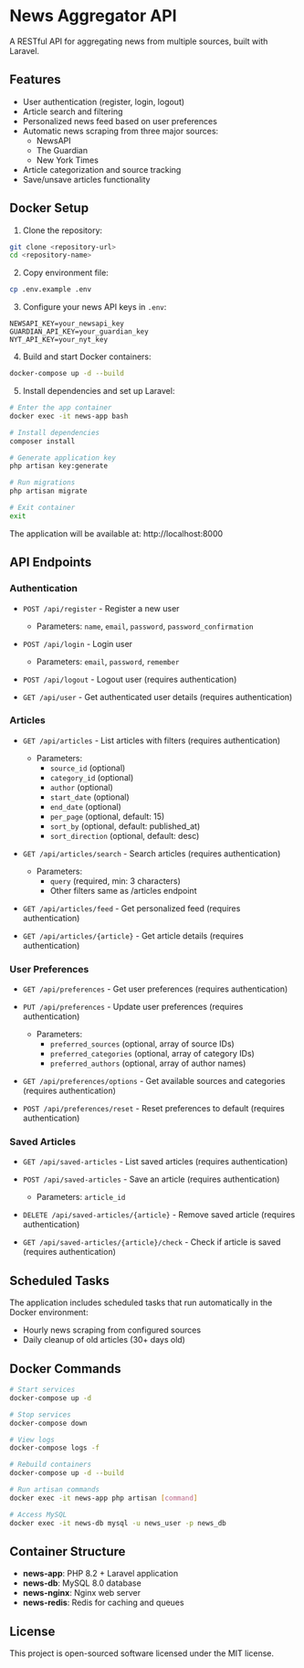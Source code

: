 # News Aggregator API

A RESTful API for aggregating news from multiple sources, built with Laravel.

## Features

- User authentication (register, login, logout)
- Article search and filtering
- Personalized news feed based on user preferences
- Automatic news scraping from three major sources:
  - NewsAPI
  - The Guardian
  - New York Times
- Article categorization and source tracking
- Save/unsave articles functionality

## Docker Setup

1. Clone the repository:
```bash
git clone <repository-url>
cd <repository-name>
```

2. Copy environment file:
```bash
cp .env.example .env
```

3. Configure your news API keys in `.env`:
```env
NEWSAPI_KEY=your_newsapi_key
GUARDIAN_API_KEY=your_guardian_key
NYT_API_KEY=your_nyt_key
```

4. Build and start Docker containers:
```bash
docker-compose up -d --build
```

5. Install dependencies and set up Laravel:
```bash
# Enter the app container
docker exec -it news-app bash

# Install dependencies
composer install

# Generate application key
php artisan key:generate

# Run migrations
php artisan migrate

# Exit container
exit
```

The application will be available at: http://localhost:8000

## API Endpoints

### Authentication

- `POST /api/register` - Register a new user
  - Parameters: `name`, `email`, `password`, `password_confirmation`

- `POST /api/login` - Login user
  - Parameters: `email`, `password`, `remember`

- `POST /api/logout` - Logout user (requires authentication)

- `GET /api/user` - Get authenticated user details (requires authentication)

### Articles

- `GET /api/articles` - List articles with filters (requires authentication)
  - Parameters:
    - `source_id` (optional)
    - `category_id` (optional)
    - `author` (optional)
    - `start_date` (optional)
    - `end_date` (optional)
    - `per_page` (optional, default: 15)
    - `sort_by` (optional, default: published_at)
    - `sort_direction` (optional, default: desc)

- `GET /api/articles/search` - Search articles (requires authentication)
  - Parameters:
    - `query` (required, min: 3 characters)
    - Other filters same as /articles endpoint

- `GET /api/articles/feed` - Get personalized feed (requires authentication)

- `GET /api/articles/{article}` - Get article details (requires authentication)

### User Preferences

- `GET /api/preferences` - Get user preferences (requires authentication)

- `PUT /api/preferences` - Update user preferences (requires authentication)
  - Parameters:
    - `preferred_sources` (optional, array of source IDs)
    - `preferred_categories` (optional, array of category IDs)
    - `preferred_authors` (optional, array of author names)

- `GET /api/preferences/options` - Get available sources and categories (requires authentication)

- `POST /api/preferences/reset` - Reset preferences to default (requires authentication)

### Saved Articles

- `GET /api/saved-articles` - List saved articles (requires authentication)

- `POST /api/saved-articles` - Save an article (requires authentication)
  - Parameters: `article_id`

- `DELETE /api/saved-articles/{article}` - Remove saved article (requires authentication)

- `GET /api/saved-articles/{article}/check` - Check if article is saved (requires authentication)

## Scheduled Tasks

The application includes scheduled tasks that run automatically in the Docker environment:
- Hourly news scraping from configured sources
- Daily cleanup of old articles (30+ days old)

## Docker Commands

```bash
# Start services
docker-compose up -d

# Stop services
docker-compose down

# View logs
docker-compose logs -f

# Rebuild containers
docker-compose up -d --build

# Run artisan commands
docker exec -it news-app php artisan [command]

# Access MySQL
docker exec -it news-db mysql -u news_user -p news_db
```

## Container Structure

- **news-app**: PHP 8.2 + Laravel application
- **news-db**: MySQL 8.0 database
- **news-nginx**: Nginx web server
- **news-redis**: Redis for caching and queues

## License

This project is open-sourced software licensed under the MIT license.
